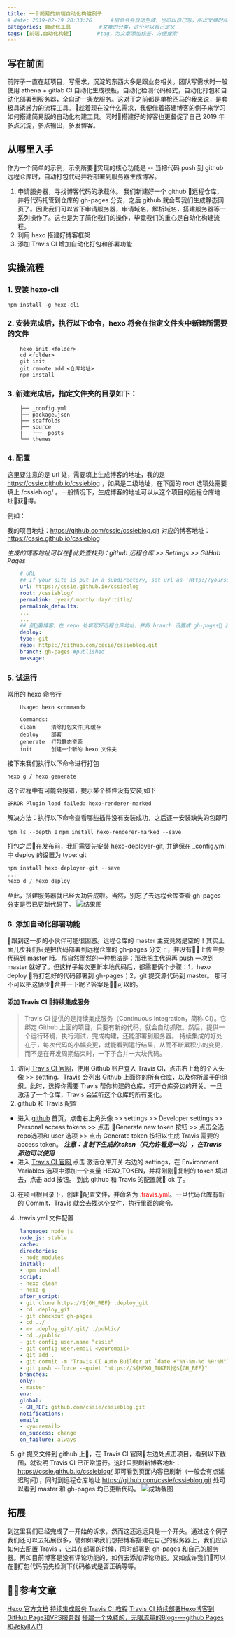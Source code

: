 ```yaml
---
title: 一个简易的前端自动化构建例子
# date: 2019-02-19 20:33:26      #用命令会自动生成，也可以自己写，所以文章时间可以改
categories: 自动化工具         #文章的分类，这个可以自己定义
tags: [前端,自动化构建]        #tag，为文章添加标签，方便搜索
---
```


## 写在前面

前阵子一直在赶项目，写需求，沉淀的东西大多是跟业务相关。团队写需求时一般使用 athena + gitlab CI 自动化生成模板，自动化检测代码格式，自动化打包和自动化部署到服务器，全自动一条龙服务。这对于之前都是单枪匹马的我来说，是套极具诱惑力的流程工具。趁着现在没什么需求，我便借着搭建博客的例子来学习如何搭建简易版的自动化构建工具。同时搭建好的博客也更督促了自己 2019 年多点沉淀，多点输出，多发博客。

<!-- more -->

## 从哪里入手

作为一个简单的示例，示例所要实现的核心功能是 -- 当把代码 push 到 github 远程仓库时，自动打包代码并将部署到服务器生成博客。
1. 申请服务器，寻找博客代码的承载体。
    我们新建好一个 github 远程仓库，并将代码托管到仓库的 gh-pages 分支，之后 github 就会帮我们生成静态网页了。因此我们可以省下申请服务器，申请域名，解析域名，搭建服务器等一系列操作了。这也是为了简化我们的操作，毕竟我们的重心是自动化构建流程。
2. 利用 hexo 搭建好博客框架
3. 添加 Travis CI 增加自动化打包和部署功能

## 实操流程

### 1. 安装 hexo-cli

`npm install -g hexo-cli`

### 2. 安装完成后，执行以下命令，hexo 将会在指定文件夹中新建所需要的文件

```shell
    hexo init <folder>
    cd <folder>
    git init
    git remote add <仓库地址>
    npm install
```

### 3. 新建完成后，指定文件夹的目录如下：

```tree
    ├── _config.yml
    ├── package.json
    ├── scaffolds
    ├── source
    |   └── _posts
    └── themes
```

### 4. 配置

这里要注意的是 url 处，需要填上生成博客的地址，我的是 https://cssie.github.io/cssieblog ，如果是二级地址，在下面的 root 选项处需要填上 /cssieblog/ 。一般情况下，生成博客的地址可以从这个项目的远程仓库地址获得。

 例如：

 我的项目地址：https://github.com/cssie/cssieblog.git
 对应的博客地址：https://cssie.github.io/cssieblog

 *生成的博客地址可以在此处查找到：github 远程仓库 >> Settings >> GitHub Pages*

```yml
    # URL
    ## If your site is put in a subdirectory, set url as 'http://yoursite.com/child' and root as '/child/'
    url: https://cssie.github.io/cssieblog
    root: /cssieblog/
    permalink: :year/:month/:day/:title/
    permalink_defaults:
    ...
    ...
    ## 部署博客，在 repo 处填写好远程仓库地址，并将 branch 设置成 gh-pages 表示代码将发布到此分支上。
    deploy:
    type: git
    repo: https://github.com/cssie/cssieblog.git
    branch: gh-pages #published
    message:
```

### 5. 试运行

常用的 hexo 命令行

```shell
    Usage: hexo <command>

    Commands:
    clean     清除打包文件和缓存
    deploy    部署
    generate  打包静态资源
    init      创建一个新的 hexo 文件夹
```

接下来我们执行以下命令进行打包

`hexo g / hexo generate`

这个过程中有可能会报错，提示某个插件没有安装,如下

`ERROR Plugin load failed: hexo-renderer-marked`

解决方法：执行以下命令查看哪些插件没有安装成功，之后逐一安装缺失的包即可

`npm ls --depth 0`
`npm install hexo-renderer-marked --save`

打包之后在发布前，我们需要先安装 hexo-deployer-git, 并确保在 _config.yml 中 deploy 的设置为 type: git

```js
npm install hexo-deployer-git --save
...
hexo d / hexo deploy
```

至此，搭建服务器就已经大功告成啦。当然，别忘了去远程仓库查看 gh-pages 分支是否已更新代码了。
![结果图](https://img14.360buyimg.com/ling/jfs/t1/18594/12/7856/275573/5c6e5d03E9e72a835/7833011da0df6d83.jpg)

### 6. 添加自动化部署功能

跟到这一步的小伙伴可能很困惑。远程仓库的 master 主支竟然是空的！其实上面几步我们只是把代码部署到远程仓库的 gh-pages 分支上，并没有上传主要代码到 master 哦。那自然而然的一种想法是：那我把主代码再 push 一次到 master 就好了。但这样子每次更新本地代码后，都需要俩个步骤：1，hexo deploy 将打包好的代码部署到 gh-pages；2，git 提交源代码到 master。
那可不可以把这俩步合并一下呢？答案是可以的。

#### 添加 Travis CI 持续集成服务

> Travis CI 提供的是持续集成服务（Continuous Integration，简称 CI）。它绑定 Github 上面的项目，只要有新的代码，就会自动抓取。然后，提供一个运行环境，执行测试，完成构建，还能部署到服务器。
持续集成的好处在于，每次代码的小幅变更，就能看到运行结果，从而不断累积小的变更，而不是在开发周期结束时，一下子合并一大块代码。

1. 访问 [Travis CI 官网](https://travis-ci.org/)，使用 Github 账户登入 Travis CI，点击右上角的个人头像 >> settting。Travis 会列出 Github 上面你的所有仓库，以及你所属于的组织。此时，选择你需要 Travis 帮你构建的仓库，打开仓库旁边的开关。一旦激活了一个仓库，Travis 会监听这个仓库的所有变化。
2. github 和 Travis 配置

- 进入 [github](https://github.com/) 首页，点击右上角头像 >> settings >> Developer settings >> Personal access tokens >> 点击 Generate new token 按钮 >> 点击全选 repo选项和 user 选项 >> 点击 Generate token 按钮以生成 Travis 需要的 access token。
***注意：复制下生成的token（只允许看见一次），在Travis那边可以使用***
- 进入 [Travis CI 官网](https://travis-ci.org/),点击 激活仓库开关 右边的 settings，在 Environment Variables 选项中添加一个变量 HEXO_TOKEN，并将刚刚复制的 token 填进去，点击 add 按钮。
到此 github 和 Travis 的配置就 ok 了。

3. 在项目根目录下，创建配置文件，并命名为 <font color=ff0000>.travis.yml</font>。一旦代码仓库有新的 Commit，Travis 就会去找这个文件，执行里面的命令。

4. .travis.yml 文件配置

```yml
    language: node_js
    node_js: stable
    cache:
    directories:
    - node_modules
    install:
    - npm install
    script:
    - hexo clean
    - hexo g
    after_script:
    - git clone https://${GH_REF} .deploy_git
    - cd .deploy_git
    - git checkout gh-pages
    - cd ../
    - mv .deploy_git/.git/ ./public/
    - cd ./public
    - git config user.name "cssie"
    - git config user.email <youremail>
    - git add .
    - git commit -m "Travis CI Auto Builder at `date +"%Y-%m-%d %H:%M"`"
    - git push --force --quiet "https://${HEXO_TOKEN}@${GH_REF}"
    branches:
    only:
    - master
    env:
    global:
    - GH_REF: github.com/cssie/cssieblog.git
    notifications:
    email:
    - <youremail>
    on_success: change
    on_failure: always
```

5. git 提交文件到 github 上，在 Travis CI 官网左边处点击项目，看到以下截图，就说明 Travis CI 已正常运行。这时只要刷新博客地址：https://cssie.github.io/cssieblog/ 即可看到页面内容已刷新（一般会有点延迟时间），同时到远程仓库地址 https://github.com/cssie/cssieblog.git 处可以看到 master 和 gh-pages 均已更新代码。
![成功截图](https://img10.360buyimg.com/ling/jfs/t1/7239/38/15203/462920/5c6e693fE4f4a4ad0/8637f24a392cd503.jpg)

## 拓展

到这里我们已经完成了一开始的诉求，然而这还远远只是一个开头。通过这个例子我们还可以去拓展很多，譬如如果我们想把博客搭建在自己的服务器上，我们应该如何去配置 Travis ，让其在部署的时候，同时部署到 gh-pages 和自己的服务器。再如目前博客是没有评论功能的，如何去添加评论功能。又如或许我们可以在打包代码前先检测下代码格式是否正确等等。

## 参考文章

[Hexo 官方文档](https://hexo.io/zh-cn/docs/)
[持续集成服务 Travis CI 教程](http://www.ruanyifeng.com/blog/2017/12/travis_ci_tutorial.html)
[Travis CI 持续部署Hexo博客到GitHub Page和VPS服务器](http://www.yanglangjing.com/2018/08/28/travis_ci_auto_deploy_hexo_to_vps/)
[搭建一个免费的，无限流量的Blog----github Pages和Jekyll入门](http://www.ruanyifeng.com/blog/2012/08/blogging_with_jekyll.html)

<div id="gitalk-container"></div>